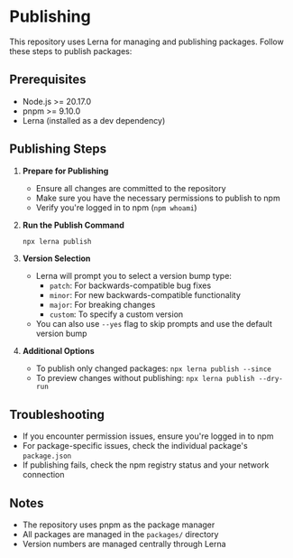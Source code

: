 # Publishing

This repository uses Lerna for managing and publishing packages. Follow these steps to publish packages:

## Prerequisites

- Node.js >= 20.17.0
- pnpm >= 9.10.0
- Lerna (installed as a dev dependency)

## Publishing Steps

1. **Prepare for Publishing**

    - Ensure all changes are committed to the repository
    - Make sure you have the necessary permissions to publish to npm
    - Verify you're logged in to npm (`npm whoami`)

2. **Run the Publish Command**

    ```bash
    npx lerna publish
    ```

3. **Version Selection**

    - Lerna will prompt you to select a version bump type:
        - `patch`: For backwards-compatible bug fixes
        - `minor`: For new backwards-compatible functionality
        - `major`: For breaking changes
        - `custom`: To specify a custom version
    - You can also use `--yes` flag to skip prompts and use the default version bump

4. **Additional Options**

    - To publish only changed packages: `npx lerna publish --since`
    - To preview changes without publishing: `npx lerna publish --dry-run`

## Troubleshooting

- If you encounter permission issues, ensure you're logged in to npm
- For package-specific issues, check the individual package's `package.json`
- If publishing fails, check the npm registry status and your network connection

## Notes

- The repository uses pnpm as the package manager
- All packages are managed in the `packages/` directory
- Version numbers are managed centrally through Lerna

